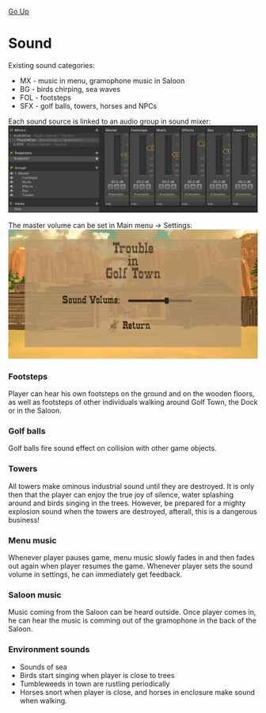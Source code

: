 [Go Up](../README.md)

# Sound

Existing sound categories:
 - MX - music in menu, gramophone music in Saloon 
 - BG - birds chirping, sea waves 
 - FOL - footsteps
 - SFX - golf balls, towers, horses and NPCs


Each sound source is linked to an audio group in sound mixer:
 ![](./img/sound/audio_mixer.png) 

 The master volume can be set in Main menu -> Settings:
 ![](./img/sound/sound_volume.png) 



### Footsteps
Player can hear his own footsteps on the ground and on the wooden floors, as well as footsteps of other individuals walking around Golf Town, the Dock or in the Saloon.

### Golf balls
Golf balls fire sound effect on collision with other game objects.

### Towers
All towers make ominous industrial sound until they are destroyed. It is only then that the player can enjoy the true joy of silence, water splashing around and birds singing in the trees. However, be prepared for a mighty explosion sound when the towers are destroyed, afterall, this is a dangerous business!

### Menu music
Whenever player pauses game, menu music slowly fades in and then fades out again when player resumes the game. Whenever player sets the sound volume in settings, he can immediately get feedback. 

### Saloon music
 Music coming from the Saloon can be heard outside. Once player comes in, he can hear the music is comming out of the gramophone in the back of the Saloon.

### Environment sounds
- Sounds of sea
- Birds start singing when player is close to trees
- Tumbleweeds in town are rustling periodically
- Horses snort when player is close, and horses in enclosure make sound when walking.

